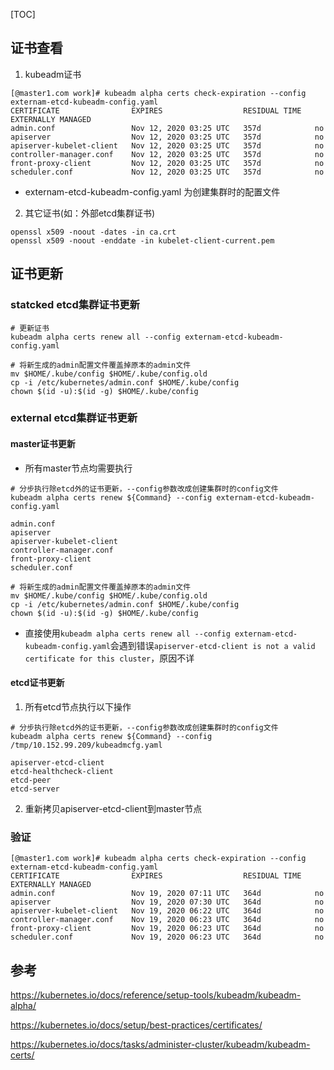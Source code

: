 [TOC]

## 证书查看

1. kubeadm证书
```
[@master1.com work]# kubeadm alpha certs check-expiration --config externam-etcd-kubeadm-config.yaml
CERTIFICATE                EXPIRES                  RESIDUAL TIME   EXTERNALLY MANAGED
admin.conf                 Nov 12, 2020 03:25 UTC   357d            no      
apiserver                  Nov 12, 2020 03:25 UTC   357d            no      
apiserver-kubelet-client   Nov 12, 2020 03:25 UTC   357d            no      
controller-manager.conf    Nov 12, 2020 03:25 UTC   357d            no      
front-proxy-client         Nov 12, 2020 03:25 UTC   357d            no      
scheduler.conf             Nov 12, 2020 03:25 UTC   357d            no 
```

+ externam-etcd-kubeadm-config.yaml 为创建集群时的配置文件

2. 其它证书(如：外部etcd集群证书)
```
openssl x509 -noout -dates -in ca.crt
openssl x509 -noout -enddate -in kubelet-client-current.pem
```

## 证书更新
###  statcked etcd集群证书更新
```
# 更新证书
kubeadm alpha certs renew all --config externam-etcd-kubeadm-config.yaml

# 将新生成的admin配置文件覆盖掉原本的admin文件
mv $HOME/.kube/config $HOME/.kube/config.old
cp -i /etc/kubernetes/admin.conf $HOME/.kube/config
chown $(id -u):$(id -g) $HOME/.kube/config
```

### external etcd集群证书更新

#### master证书更新

+ 所有master节点均需要执行

```
# 分步执行除etcd外的证书更新，--config参数改成创建集群时的config文件
kubeadm alpha certs renew ${Command} --config externam-etcd-kubeadm-config.yaml

admin.conf
apiserver
apiserver-kubelet-client
controller-manager.conf
front-proxy-client
scheduler.conf
  
# 将新生成的admin配置文件覆盖掉原本的admin文件
mv $HOME/.kube/config $HOME/.kube/config.old
cp -i /etc/kubernetes/admin.conf $HOME/.kube/config
chown $(id -u):$(id -g) $HOME/.kube/config
```
+ 直接使用`kubeadm alpha certs renew all --config externam-etcd-kubeadm-config.yaml`会遇到错误`apiserver-etcd-client is not a valid certificate for this cluster`，原因不详

#### etcd证书更新

1. 所有etcd节点执行以下操作
```
# 分步执行除etcd外的证书更新，--config参数改成创建集群时的config文件
kubeadm alpha certs renew ${Command} --config /tmp/10.152.99.209/kubeadmcfg.yaml

apiserver-etcd-client
etcd-healthcheck-client
etcd-peer
etcd-server
```
2. 重新拷贝apiserver-etcd-client到master节点

### 验证
```
[@master1.com work]# kubeadm alpha certs check-expiration --config externam-etcd-kubeadm-config.yaml
CERTIFICATE                EXPIRES                  RESIDUAL TIME   EXTERNALLY MANAGED
admin.conf                 Nov 19, 2020 07:11 UTC   364d            no      
apiserver                  Nov 19, 2020 07:30 UTC   364d            no      
apiserver-kubelet-client   Nov 19, 2020 06:22 UTC   364d            no      
controller-manager.conf    Nov 19, 2020 06:23 UTC   364d            no      
front-proxy-client         Nov 19, 2020 06:23 UTC   364d            no      
scheduler.conf             Nov 19, 2020 06:23 UTC   364d            no      
```


## 参考
https://kubernetes.io/docs/reference/setup-tools/kubeadm/kubeadm-alpha/

https://kubernetes.io/docs/setup/best-practices/certificates/

https://kubernetes.io/docs/tasks/administer-cluster/kubeadm/kubeadm-certs/

